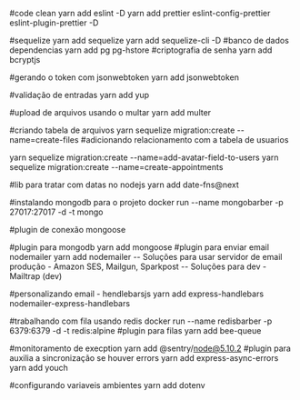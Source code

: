 #code clean
yarn add eslint -D
yarn add prettier eslint-config-prettier eslint-plugin-prettier -D

#sequelize
yarn add sequelize
yarn add sequelize-cli -D
#banco de dados dependencias
yarn add pg pg-hstore
#criptografia de senha
yarn add bcryptjs

#gerando o token com jsonwebtoken
yarn add jsonwebtoken

#validação de entradas
yarn add yup

#upload de arquivos usando o multar
yarn add multer

#criando tabela de arquivos
yarn sequelize migration:create --name=create-files
#adicionando relacionamento com a tabela de usuarios

yarn sequelize migration:create --name=add-avatar-field-to-users
yarn sequelize migration:create --name=create-appointments

#lib para tratar com datas no nodejs
yarn add date-fns@next

#instalando mongodb para o projeto
docker run --name mongobarber -p 27017:27017 -d -t mongo

#plugin de conexão mongoose

#plugin para mongodb
yarn add mongoose
#plugin para enviar email nodemailer
yarn add nodemailer
-- Soluções para usar servidor de email produção - Amazon SES, Mailgun, Sparkpost
-- Soluções para dev - Mailtrap (dev)

#personalizando email - hendlebarsjs
yarn add express-handlebars nodemailer-express-handlebars

#trabalhando com fila usando redis
docker run --name redisbarber -p 6379:6379 -d -t redis:alpine
#plugin para filas
yarn add bee-queue

#monitoramento de execption
yarn add @sentry/node@5.10.2
#plugin para auxilia a sincronização se houver errors
yarn add express-async-errors
yarn add youch

#configurando variaveis ambientes
yarn add dotenv
